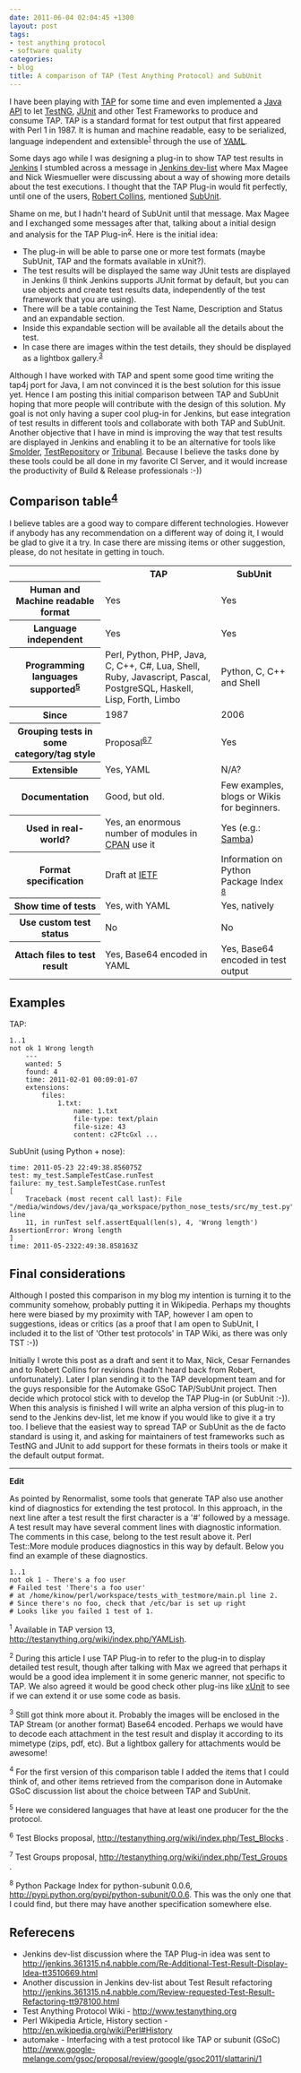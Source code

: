 ```yaml
---
date: 2011-06-04 02:04:45 +1300
layout: post
tags:
- test anything protocol
- software quality
categories:
- blog
title: A comparison of TAP (Test Anything Protocol) and SubUnit
---
```


<p>
    I have been playing with <a href="http://www.testanything.org">TAP</a> for some time and even implemented a <a
        href="http://www.tap4j.org">Java API</a> to let <a href="http://www.testng.org">TestNG</a>, <a
        href="http://www.junit.org">JUnit</a> and other Test Frameworks to produce and consume TAP. TAP is a standard
    format for test output that first appeared with Perl 1 in 1987. It is human and machine readable, easy to be
    serialized, language independent and extensible<sup><a href="#1">1</a></sup> through the use of <a
        href="http://www.yaml.org">YAML</a>.
</p>

<p>
    Some days ago while I was designing a plug-in to show TAP test results in <a href="http://www.jenkins-ci.org">Jenkins</a>
    I stumbled across a message in <a href="http://jenkins.361315.n4.nabble.com/Jenkins-dev-f387835.html">Jenkins
        dev-list</a> where Max Magee and Nick Wiesmueller were discussing about a way of showing more details about the test
    executions. I thought that the TAP Plug-in would fit perfectly, until one of the users, <a
        href="https://launchpad.net/~lifeless">Robert Collins</a>, mentioned <a href="https://launchpad.net/subunit">SubUnit</a>.
</p>

<p>
    Shame on me, but I hadn't heard of SubUnit until that message. Max Magee and I exchanged some messages after that,
    talking about a initial design and analysis for the TAP Plug-in<sup><a href="#2">2</a></sup>. Here is the initial
    idea:
<p>
<ul>
    <li>The plug-in will be able to parse one or more test formats (maybe SubUnit, TAP and the formats available in
        xUnit?).</li>
    <li>The test results will be displayed the same way JUnit tests are displayed in Jenkins (I think Jenkins
        supports JUnit format by default, but you can use objects and create test results data, independently of the
        test framework that you are using).</li>
    <li>There will be a table containing the Test Name, Description and Status and an expandable section.</li>
    <li>Inside this expandable section will be available all the details about the test.</li>
    <li>In case there are images within the test details, they should be displayed as a lightbox gallery.<sup><a
            href="#3">3</a></sup></li>
</ul>
<p>
    Although I have worked with TAP and spent some good time writing the tap4j port for Java, I am not convinced it is
    the best solution for this issue yet. Hence I am posting this initial comparison between TAP and SubUnit hoping that
    more people will contribute with the design of this solution. My goal is not only having a super cool plug-in for
    Jenkins, but ease integration of test results in different tools and collaborate with both TAP and SubUnit. Another
    objective that I have in mind is improving the way that test results are displayed in Jenkins and enabling it to be
    an alternative for tools like <a href="http://sourceforge.net/projects/smolder/">Smolder</a>, <a
        href="https://launchpad.net/testrepository">TestRepository</a> or <a href="https://launchpad.net/tribunal">Tribunal</a>.
    Because I believe the tasks done by these tools could be all done in my favorite CI Server, and it would increase
    the productivity of Build &amp; Release professionals :-))
</p>

<!--more-->
<h2>
    Comparison table<sup><a href="#4">4</a></sup>
</h2>
<p>I believe tables are a good way to compare different technologies. However if anybody has any recommendation on a
    different way of doing it, I would be glad to give it a try. In case there are missing items or other suggestion,
    please, do not hesitate in getting in touch.</p>
<table class='table table-bordered table-hover table-striped'>
    <tbody>
        <tr>
            <th></th>
            <th class="center">TAP</th>
            <th class="center">SubUnit</th>
        </tr>
        <tr>
            <th>Human and Machine readable format</th>
            <td class="center">Yes</td>
            <td class="center">Yes</td>
        </tr>
        <tr>
            <th>Language independent</th>
            <td class="center">Yes</td>
            <td class="center">Yes</td>
        </tr>
        <tr>
            <th>Programming languages supported<sup><a href="#5">5</a></sup></th>
            <td class="center">Perl, Python, PHP, Java, C, C++, C#, Lua, Shell, Ruby, Javascript, Pascal,
                PostgreSQL, Haskell, Lisp, Forth, Limbo</td>
            <td class="center">Python, C, C++ and Shell</td>
        </tr>
        <tr>
            <th>Since</th>
            <td class="center">1987</td>
            <td class="center">2006</td>
        </tr>
        <tr>
            <th>Grouping tests in some category/tag style</th>
            <td class="center">Proposal<sup><a href="#6">6</a></sup><sup><a href="#7">7</a></sup></td>
            <td class="center">Yes</td>
        </tr>
        <tr>
            <th>Extensible</th>
            <td class="center">Yes, YAML</td>
            <td class="center">N/A?</td>
        </tr>
        <tr>
            <th>Documentation</th>
            <td class="center">Good, but old.</td>
            <td class="center">Few examples, blogs or Wikis for beginners.</td>
        </tr>
        <tr>
            <th>Used in real-world?</th>
            <td class="center">Yes, an enormous number of modules in <a href="http://www.cpan.org/">CPAN</a> use it
            </td>
            <td class="center">Yes (e.g.: <a href="http://www.samba.org/">Samba</a>)
            </td>
        </tr>
        <tr>
            <th>Format specification</th>
            <td class="center">Draft at <a
                href="http://testanything.org/wiki/index.php/TAP_at_IETF:_Draft_Standard">IETF</a></td>
            <td class="center">Information on Python Package Index <sup><a href="#8">8</a></sup></td>
        </tr>
        <tr>
            <th>Show time of tests</th>
            <td class="center">Yes, with YAML</td>
            <td class="center">Yes, natively</td>
        </tr>
        <tr>
            <th>Use custom test status</th>
            <td class="center">No</td>
            <td class="center">No</td>
        </tr>
        <tr>
            <th>Attach files to test result</th>
            <td class="center">Yes, Base64 encoded in YAML</td>
            <td class="center">Yes, Base64 encoded in test output</td>
        </tr>
    </tbody>
</table>

<h2>Examples</h2>

TAP: 
```shell
1..1
not ok 1 Wrong length 
    ---
    wanted: 5
    found: 4
    time: 2011-02-01 00:09:01-07
    extensions: 
        files: 
            1.txt:
                name: 1.txt 
                file-type: text/plain 
                file-size: 43 
                content: c2FtcGxl ...
```

SubUnit (using Python + nose): 
```shell
time: 2011-05-23 22:49:38.856075Z
test: my_test.SampleTestCase.runTest 
failure: my_test.SampleTestCase.runTest 
[ 
    Traceback (most recent call last): File "/media/windows/dev/java/qa_workspace/python_nose_tests/src/my_test.py", line
    11, in runTest self.assertEqual(len(s), 4, 'Wrong length') AssertionError: Wrong length 
] 
time: 2011-05-2322:49:38.858163Z
```

<h2>Final considerations</h2>

<p>Although I posted this comparison in my blog my intention is turning it to the community somehow, probably putting it in
Wikipedia. Perhaps my thoughts here were biased by my proximity with TAP, however I am open to suggestions, ideas or
critics (as a proof that I am open to SubUnit, I included it to the list of 'Other test protocols' in TAP Wiki, as there
was only TST :-))</p>

<p>Initially I wrote this post as a draft and sent it to Max, Nick, Cesar Fernandes and to Robert Collins for 
revisions (hadn't heard back from Robert, unfortunately). Later I plan sending it to the TAP
development team and for the guys responsible for the Automake GSoC TAP/SubUnit project. Then decide which protocol
stick with to develop the TAP Plug-in (or SubUnit :-)). When this analysis is finished I will write an alpha version of
this plug-in to send to the Jenkins dev-list, let me know if you would like to give it a try too. I believe that the
easiest way to spread TAP or SubUnit as the de facto standard is using it, and asking for maintainers of test frameworks
such as TestNG and JUnit to add support for these formats in theirs tools or make it the default output format.

<hr/>

<p><strong>Edit</strong></p>

<p>As pointed by Renormalist, some tools that generate TAP also use another kind of diagnostics for extending the
    test protocol. In this approach, in the next line after a test result the first character is a '#' followed by a
    message. A test result may have several comment lines with diagnostic information. The comments in this case, belong
    to the test result above it. Perl Test::More module produces diagnostics in this way by default. Below you find an
    example of these diagnostics.</p>

```shell
1..1 
not ok 1 - There's a foo user 
# Failed test 'There's a foo user' 
# at /home/kinow/perl/workspace/tests_with_testmore/main.pl line 2. 
# Since there's no foo, check that /etc/bar is set up right 
# Looks like you failed 1 test of 1.
```

<sup><a name="1"></a>1</sup>
Available in TAP version 13, http://testanything.org/wiki/index.php/YAMLish.

<sup><a name="2"></a>2</sup>
During this article I use TAP Plug-in to refer to the plug-in to display detailed test result, though after talking with
Max we agreed that perhaps it would be a good idea implement it in some generic manner, not specific to TAP. We also
agreed it would be good check other plug-ins like
<a href="https://wiki.jenkins-ci.org/display/JENKINS/xUnit+Plugin">xUnit</a>
to see if we can extend it or use some code as basis.

<sup><a name="3"></a>3</sup>
Still got think more about it. Probably the images will be enclosed in the TAP Stream (or another format) Base64
encoded. Perhaps we would have to decode each attachment in the test result and display it according to its mimetype
(zips, pdf, etc). But a lightbox gallery for attachments would be awesome!

<sup><a name="4"></a>4</sup>
For the first version of this comparison table I added the items that I could think of, and other items retrieved from
the comparison done in Automake GSoC discussion list about the choice between TAP and SubUnit.

<sup><a name="5"></a>5</sup>
Here we considered languages that have at least one producer for the the protocol.

<sup><a name="6"></a>6</sup>
Test Blocks proposal,
<a href="http://testanything.org/wiki/index.php/Test_Blocks">http://testanything.org/wiki/index.php/Test_Blocks</a>
.

<sup><a name="7"></a>7</sup>
Test Groups proposal,
<a href="http://testanything.org/wiki/index.php/Test_Groups">http://testanything.org/wiki/index.php/Test_Groups</a>
.

<sup><a name="8"></a>8</sup>
Python Package Index for python-subunit 0.0.6,
<a href="http://pypi.python.org/pypi/python-subunit/0.0.6">http://pypi.python.org/pypi/python-subunit/0.0.6. This
    was the only one that I could find, but there may have another specification somewhere else.</a>

<h2>Referecens</h2>

* Jenkins dev-list discussion where the TAP Plug-in idea was sent to
<a href="http://jenkins.361315.n4.nabble.com/Re-Additional-Test-Result-Display-Idea-tt3510669.html">http://jenkins.361315.n4.nabble.com/Re-Additional-Test-Result-Display-Idea-tt3510669.html</a>
* Another discussion in Jenkins dev-list about Test Result refactoring
<a href="http://jenkins.361315.n4.nabble.com/Review-requested-Test-Result-Refactoring-tt978100.html">http://jenkins.361315.n4.nabble.com/Review-requested-Test-Result-Refactoring-tt978100.html</a>
* Test Anything Protocol Wiki -
<a href="http://www.testanything.org">http://www.testanything.org</a>
* Perl Wikipedia Article, History section -
<a href="http://en.wikipedia.org/wiki/Perl#History">http://en.wikipedia.org/wiki/Perl#History</a>
* automake - Interfacing with a test protocol like TAP or subunit (GSoC)
<a href="http://www.google-melange.com/gsoc/proposal/review/google/gsoc2011/slattarini/1">http://www.google-melange.com/gsoc/proposal/review/google/gsoc2011/slattarini/1</a>
